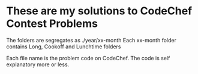# These are my solutions to CodeChef Contest Problems

The folders are segregates as ./year/xx-month
Each xx-month folder contains Long, Cookoff and Lunchtime folders

Each file name is the problem code on CodeChef.
The code is self explanatory more or less.